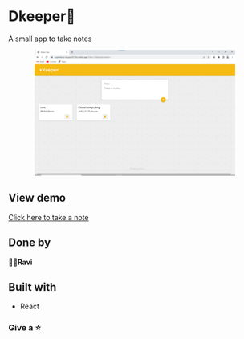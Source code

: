 # Dkeeper📝

A small app to take notes
<div align="center">
<img src="./demo.png" width="400">
</div>

## View demo
[Click here to take a note](https://stupendous-haupia-83103c.netlify.app/)
## Done by
**👨‍💻Ravi**
## Built with
- React
### Give a ⭐
